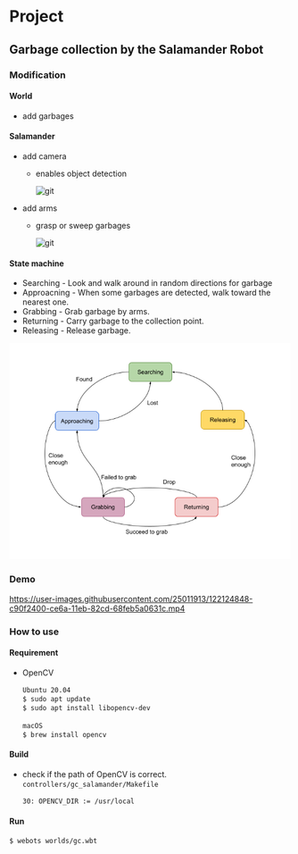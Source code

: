 # Project

## Garbage collection by the Salamander Robot

### Modification

#### World
- add garbages

#### Salamander
- add camera
  - enables object detection

    ![git](doc/salamander_camera.gif)

- add arms
  - grasp or sweep garbages

    ![git](doc/salamander_arm.gif)

#### State machine
  - Searching - Look and walk around in random directions for garbage
  - Approacning - When some garbages are detected, walk toward the nearest one.
  - Grabbing - Grab garbage by arms.
  - Returning - Carry garbage to the collection point.
  - Releasing - Release garbage.

  ![state machine](doc/StateMachine.png)

### Demo

https://user-images.githubusercontent.com/25011913/122124848-c90f2400-ce6a-11eb-82cd-68feb5a0631c.mp4


### How to use

#### Requirement
 - OpenCV
   ```
   Ubuntu 20.04
   $ sudo apt update
   $ sudo apt install libopencv-dev

   macOS
   $ brew install opencv
   ```

#### Build
  - check if the path of OpenCV is correct.
    `controllers/gc_salamander/Makefile`
    ```
    30: OPENCV_DIR := /usr/local
    ```

#### Run
  ```
  $ webots worlds/gc.wbt
  ```